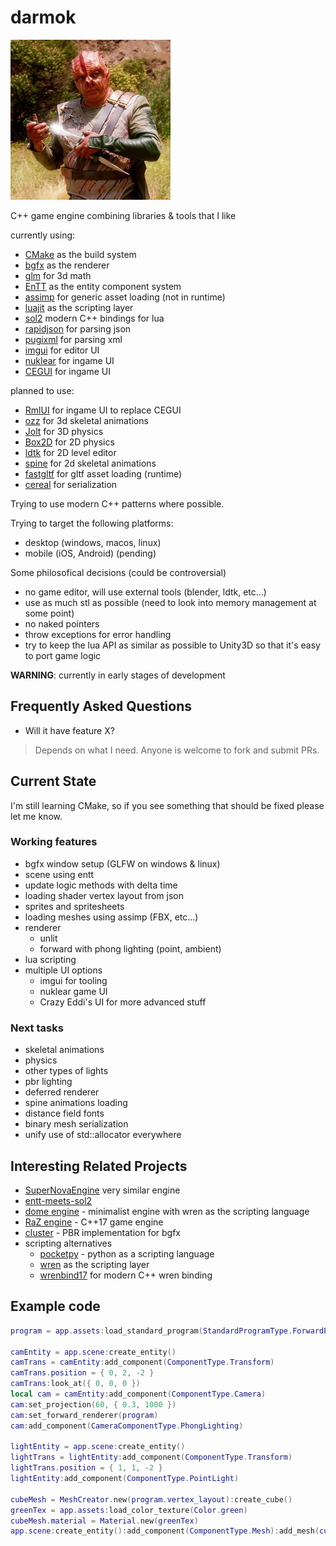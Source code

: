 darmok
====

![Dathon trying to explain the importance of Darmok](logo.png)

C++ game engine combining libraries & tools that I like

currently using:

* [CMake](https://cmake.org/) as the build system 
* [bgfx](https://github.com/bkaradzic/bgfx) as the renderer
* [glm](https://github.com/g-truc/glm) for 3d math
* [EnTT](https://github.com/skypjack/entt) as the entity component system
* [assimp](https://github.com/assimp/assimp) for generic asset loading (not in runtime)
* [luajit](https://luajit.org/) as the scripting layer
* [sol2](https://github.com/ThePhD/sol2) modern C++ bindings for lua
* [rapidjson](https://github.com/Tencent/rapidjson) for parsing json
* [pugixml](https://pugixml.org/) for parsing xml
* [imgui](https://github.com/ocornut/imgui) for editor UI
* [nuklear](https://github.com/Immediate-Mode-UI/Nuklear) for ingame UI
* [CEGUI](https://github.com/cegui/cegui) for ingame UI

planned to use:

* [RmlUI](https://github.com/mikke89/RmlUi) for ingame UI to replace CEGUI
* [ozz](https://github.com/guillaumeblanc/ozz-animation/) for 3d skeletal animations
* [Jolt](https://github.com/jrouwe/JoltPhysics) for 3D physics
* [Box2D](https://box2d.org/) for 2D physics
* [ldtk](https://ldtk.io/) for 2D level editor
* [spine](https://github.com/EsotericSoftware/spine-runtimes) for 2d skeletal animations
* [fastgltf](https://github.com/spnda/fastgltf) for gltf asset loading (runtime)
* [cereal](https://uscilab.github.io/cereal/) for serialization

Trying to use modern C++ patterns where possible.

Trying to target the following platforms:
* desktop (windows, macos, linux)
* mobile (iOS, Android) (pending)

Some philosofical decisions (could be controversial)
* no game editor, will use external tools (blender, ldtk, etc...)
* use as much stl as possible (need to look into memory management at some point)
* no naked pointers
* throw exceptions for error handling
* try to keep the lua API as similar as possible to Unity3D so that it's easy to port game logic

**WARNING**: currently in early stages of development

## Frequently Asked Questions

* Will it have feature X?
> Depends on what I need. Anyone is welcome to fork and submit PRs.

## Current State

I'm still learning CMake, so if you see something that should be fixed please let me know.

### Working features

* bgfx window setup (GLFW on windows & linux)
* scene using entt
* update logic methods with delta time
* loading shader vertex layout from json
* sprites and spritesheets
* loading meshes using assimp (FBX, etc...)
* renderer
    * unlit
    * forward with phong lighting (point, ambient)
* lua scripting
* multiple UI options
    * imgui for tooling
    * nuklear game UI
    * Crazy Eddi's UI for more advanced stuff 

### Next tasks

* skeletal animations
* physics
* other types of lights
* pbr lighting
* deferred renderer
* spine animations loading
* distance field fonts
* binary mesh serialization
* unify use of std::allocator everywhere

## Interesting Related Projects

* [SuperNovaEngine](https://github.com/skaarj1989/SupernovaEngine/tree/master) very similar engine
* [entt-meets-sol2](https://github.com/skaarj1989/entt-meets-sol2)
* [dome engine](https://github.com/domeengine/dome) - minimalist engine with wren as the scripting language
* [RaZ engine](https://github.com/Razakhel/RaZ) - C++17 game engine
* [cluster](https://github.com/pezcode/Cluster) - PBR implementation for bgfx
* scripting alternatives
    * [pocketpy](https://pocketpy.dev/) - python as a scripting language
    * [wren](https://github.com/wren-lang/wren) as the scripting layer
    * [wrenbind17](https://github.com/matusnovak/wrenbind17) for modern C++ wren binding

## Example code

```lua
program = app.assets:load_standard_program(StandardProgramType.ForwardPhong)

camEntity = app.scene:create_entity()
camTrans = camEntity:add_component(ComponentType.Transform)
camTrans.position = { 0, 2, -2 }
camTrans:look_at({ 0, 0, 0 })
local cam = camEntity:add_component(ComponentType.Camera)
cam:set_projection(60, { 0.3, 1000 })
cam:set_forward_renderer(program)
cam:add_component(CameraComponentType.PhongLighting)

lightEntity = app.scene:create_entity()
lightTrans = lightEntity:add_component(ComponentType.Transform)
lightTrans.position = { 1, 1, -2 }
lightEntity:add_component(ComponentType.PointLight)

cubeMesh = MeshCreator.new(program.vertex_layout):create_cube()
greenTex = app.assets:load_color_texture(Color.green)
cubeMesh.material = Material.new(greenTex)
app.scene:create_entity():add_component(ComponentType.Mesh):add_mesh(cubeMesh)
```